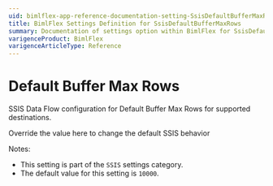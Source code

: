 ```yaml
---
uid: bimlflex-app-reference-documentation-setting-SsisDefaultBufferMaxRows
title: BimlFlex Settings Definition for SsisDefaultBufferMaxRows
summary: Documentation of settings option within BimlFlex for SsisDefaultBufferMaxRows
varigenceProduct: BimlFlex
varigenceArticleType: Reference
---
```


# Default Buffer Max Rows

SSIS Data Flow configuration for Default Buffer Max Rows for supported destinations.

Override the value here to change the default SSIS behavior

Notes:
* This setting is part of the `SSIS` settings category.
 * The default value for this setting is `10000`.